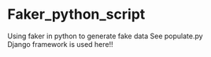 # Faker_python_script
Using faker in python to generate fake data
See populate.py  
Django framework is used here!!

